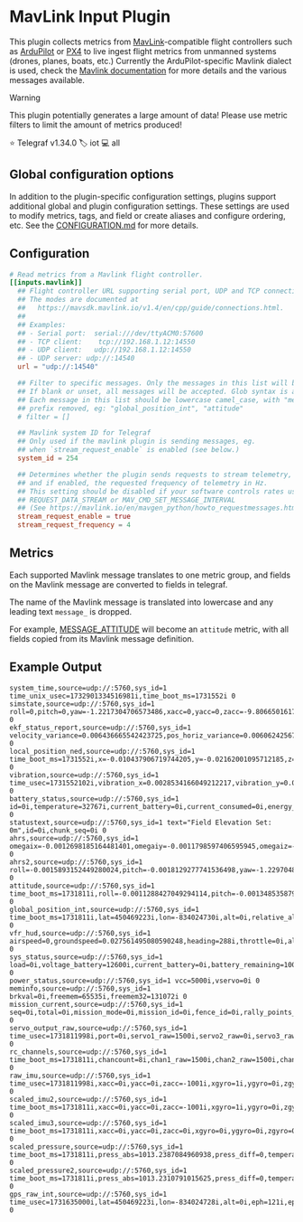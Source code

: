 # MavLink Input Plugin

This plugin collects metrics from [MavLink][mavlink]-compatible flight
controllers such as [ArduPilot][ardupilot] or [PX4][px4] to live ingest
flight metrics from unmanned systems (drones, planes, boats, etc.)
Currently the ArduPilot-specific Mavlink dialect is used, check the
[Mavlink documentation][mavlink_docs] for more details and the various
messages available.

> [!WARNING]
> This plugin potentially generates a large amount of data! Please use metric
> filters to limit the amount of metrics produced!

⭐ Telegraf v1.34.0
🏷️ iot
💻 all

[mavlink]: https://mavlink.io/
[ardupilot]: https://ardupilot.org/
[px4]: https://px4.io/
[mavlink_docs]: https://mavlink.io/en/messages/ardupilotmega.html

## Global configuration options <!-- @/docs/includes/plugin_config.md -->

In addition to the plugin-specific configuration settings, plugins support
additional global and plugin configuration settings. These settings are used to
modify metrics, tags, and field or create aliases and configure ordering, etc.
See the [CONFIGURATION.md][CONFIGURATION.md] for more details.

[CONFIGURATION.md]: ../../../docs/CONFIGURATION.md#plugins

## Configuration

```toml @sample.conf
# Read metrics from a Mavlink flight controller.
[[inputs.mavlink]]
  ## Flight controller URL supporting serial port, UDP and TCP connections.
  ## The modes are documented at
  ##   https://mavsdk.mavlink.io/v1.4/en/cpp/guide/connections.html.
  ##
  ## Examples:
  ## - Serial port:  serial:///dev/ttyACM0:57600
  ## - TCP client:    tcp://192.168.1.12:14550
  ## - UDP client:   udp://192.168.1.12:14550
  ## - UDP server: udp://:14540
  url = "udp://:14540"

  ## Filter to specific messages. Only the messages in this list will be parsed.
  ## If blank or unset, all messages will be accepted. Glob syntax is accepted.
  ## Each message in this list should be lowercase camel_case, with "message_"
  ## prefix removed, eg: "global_position_int", "attitude"
  # filter = []

  ## Mavlink system ID for Telegraf
  ## Only used if the mavlink plugin is sending messages, eg.
  ## when `stream_request_enable` is enabled (see below.)
  system_id = 254

  ## Determines whether the plugin sends requests to stream telemetry,
  ## and if enabled, the requested frequency of telemetry in Hz.
  ## This setting should be disabled if your software controls rates using
  ## REQUEST_DATA_STREAM or MAV_CMD_SET_MESSAGE_INTERVAL
  ## (See https://mavlink.io/en/mavgen_python/howto_requestmessages.html#how-to-request--stream-messages)
  stream_request_enable = true
  stream_request_frequency = 4
```

## Metrics

Each supported Mavlink message translates to one metric group, and fields
on the Mavlink message are converted to fields in telegraf.

The name of the Mavlink message is translated into lowercase and any
leading text `message_` is dropped.

For example, [MESSAGE_ATTITUDE](https://mavlink.io/en/messages/common.html)
will become an `attitude` metric, with all fields copied from its Mavlink
message definition.

## Example Output

```text
system_time,source=udp://:5760,sys_id=1 time_unix_usec=1732901334516981i,time_boot_ms=1731552i 0
simstate,source=udp://:5760,sys_id=1 roll=0,pitch=0,yaw=-1.2217304706573486,xacc=0,yacc=0,zacc=-9.806650161743164,xgyro=0,ygyro=0,zgyro=0,lat=450469223i,lng=-834024728i 0
ekf_status_report,source=udp://:5760,sys_id=1 velocity_variance=0.006436665542423725,pos_horiz_variance=0.006062425673007965,pos_vert_variance=0.0029854460153728724,compass_variance=0.010930062271654606,terrain_alt_variance=0,airspeed_variance=0 0
local_position_ned,source=udp://:5760,sys_id=1 time_boot_ms=1731552i,x=-0.010437906719744205,y=-0.02162001095712185,z=-0.0037050051614642143,vx=-0.011906237341463566,vy=-0.02467793971300125,vz=0.012739507481455803 0
vibration,source=udp://:5760,sys_id=1 time_usec=1731552102i,vibration_x=0.0028534166049212217,vibration_y=0.002792230574414134,vibration_z=0.0028329004999250174,clipping_0=0i,clipping_1=0i,clipping_2=0i 0
battery_status,source=udp://:5760,sys_id=1 id=0i,temperature=32767i,current_battery=0i,current_consumed=0i,energy_consumed=0i,battery_remaining=100i,time_remaining=0i 0
statustext,source=udp://:5760,sys_id=1 text="Field Elevation Set: 0m",id=0i,chunk_seq=0i 0
ahrs,source=udp://:5760,sys_id=1 omegaix=-0.0012698185164481401,omegaiy=-0.0011798597406595945,omegaiz=-0.0017210562946274877,accel_weight=0,renorm_val=0,error_rp=0.002372326795011759,error_yaw=0.0014012008905410767 0
ahrs2,source=udp://:5760,sys_id=1 roll=-0.0015893152449280024,pitch=-0.0018129277741536498,yaw=-1.2297048568725586,altitude=0.22999998927116394,lat=450469223i,lng=-834024728i 0
attitude,source=udp://:5760,sys_id=1 time_boot_ms=1731811i,roll=-0.0011288427049294114,pitch=-0.0013485358795151114,yaw=-1.2430261373519897,rollspeed=-0.00023304438218474388,pitchspeed=-0.00023194786626845598,yawspeed=-0.0008081073756329715 0
global_position_int,source=udp://:5760,sys_id=1 time_boot_ms=1731811i,lat=450469223i,lon=-834024730i,alt=0i,relative_alt=-115i,vx=-1i,vy=-2i,vz=1i,hdg=28878i 0
vfr_hud,source=udp://:5760,sys_id=1 airspeed=0,groundspeed=0.027561495080590248,heading=288i,throttle=0i,alt=0,climb=-0.011526756919920444 0
sys_status,source=udp://:5760,sys_id=1 load=0i,voltage_battery=12600i,current_battery=0i,battery_remaining=100i,drop_rate_comm=0i,errors_comm=0i,errors_count1=0i,errors_count2=0i,errors_count3=0i,errors_count4=0i 0
power_status,source=udp://:5760,sys_id=1 vcc=5000i,vservo=0i 0
meminfo,source=udp://:5760,sys_id=1 brkval=0i,freemem=65535i,freemem32=131072i 0
mission_current,source=udp://:5760,sys_id=1 seq=0i,total=0i,mission_mode=0i,mission_id=0i,fence_id=0i,rally_points_id=0i 0
servo_output_raw,source=udp://:5760,sys_id=1 time_usec=1731811998i,port=0i,servo1_raw=1500i,servo2_raw=0i,servo3_raw=1500i,servo4_raw=0i,servo5_raw=0i,servo6_raw=0i,servo7_raw=0i,servo8_raw=0i,servo9_raw=0i,servo10_raw=0i,servo11_raw=0i,servo12_raw=0i,servo13_raw=0i,servo14_raw=0i,servo15_raw=0i,servo16_raw=0i 0
rc_channels,source=udp://:5760,sys_id=1 time_boot_ms=1731811i,chancount=8i,chan1_raw=1500i,chan2_raw=1500i,chan3_raw=1500i,chan4_raw=1500i,chan5_raw=1800i,chan6_raw=1000i,chan7_raw=1000i,chan8_raw=1800i,chan9_raw=0i,chan10_raw=0i,chan11_raw=0i,chan12_raw=0i,chan13_raw=0i,chan14_raw=0i,chan15_raw=0i,chan16_raw=0i,chan17_raw=0i,chan18_raw=0i,rssi=255i 0
raw_imu,source=udp://:5760,sys_id=1 time_usec=1731811998i,xacc=0i,yacc=0i,zacc=-1001i,xgyro=1i,ygyro=0i,zgyro=0i,xmag=84i,ymag=159i,zmag=508i,id=0i,temperature=4493i 0
scaled_imu2,source=udp://:5760,sys_id=1 time_boot_ms=1731811i,xacc=0i,yacc=0i,zacc=-1001i,xgyro=1i,ygyro=0i,zgyro=1i,xmag=84i,ymag=159i,zmag=508i,temperature=4493i 0
scaled_imu3,source=udp://:5760,sys_id=1 time_boot_ms=1731811i,xacc=0i,yacc=0i,zacc=0i,xgyro=0i,ygyro=0i,zgyro=0i,xmag=84i,ymag=159i,zmag=508i,temperature=0i 0
scaled_pressure,source=udp://:5760,sys_id=1 time_boot_ms=1731811i,press_abs=1013.2387084960938,press_diff=0,temperature=3499i,temperature_press_diff=0i 0
scaled_pressure2,source=udp://:5760,sys_id=1 time_boot_ms=1731811i,press_abs=1013.2310791015625,press_diff=0,temperature=3499i,temperature_press_diff=0i 0
gps_raw_int,source=udp://:5760,sys_id=1 time_usec=1731635000i,lat=450469223i,lon=-834024728i,alt=0i,eph=121i,epv=200i,vel=0i,cog=0i,satellites_visible=10i,alt_ellipsoid=0i,hacc=300i,vacc=300i,vel_acc=40i,hdg_acc=0i,yaw=0i 0
```
